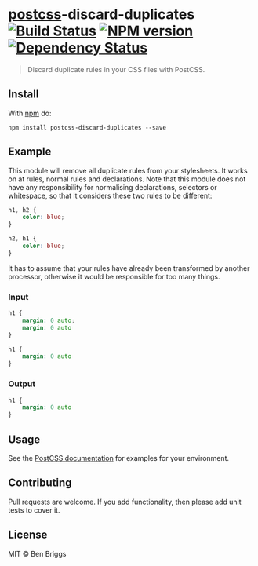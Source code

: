# [postcss][postcss]-discard-duplicates [![Build Status](https://travis-ci.org/ben-eb/postcss-discard-duplicates.svg?branch=master)][ci] [![NPM version](https://badge.fury.io/js/postcss-discard-duplicates.svg)][npm] [![Dependency Status](https://gemnasium.com/ben-eb/postcss-discard-duplicates.svg)][deps]

> Discard duplicate rules in your CSS files with PostCSS.

## Install

With [npm](https://npmjs.org/package/postcss-discard-duplicates) do:

```
npm install postcss-discard-duplicates --save
```

## Example

This module will remove all duplicate rules from your stylesheets. It works on
at rules, normal rules and declarations. Note that this module does not have any
responsibility for normalising declarations, selectors or whitespace, so that it
considers these two rules to be different:

```css
h1, h2 {
    color: blue;
}

h2, h1 {
    color: blue;
}
```

It has to assume that your rules have already been transformed by another
processor, otherwise it would be responsible for too many things.

### Input

```css
h1 {
    margin: 0 auto;
    margin: 0 auto
}

h1 {
    margin: 0 auto
}
```

### Output

```css
h1 {
    margin: 0 auto
}
```

## Usage

See the [PostCSS documentation](https://github.com/postcss/postcss#usage) for
examples for your environment.

## Contributing

Pull requests are welcome. If you add functionality, then please add unit tests
to cover it.

## License

MIT © Ben Briggs

[ci]:      https://travis-ci.org/ben-eb/postcss-discard-duplicates
[deps]:    https://gemnasium.com/ben-eb/postcss-discard-duplicates
[npm]:     http://badge.fury.io/js/postcss-discard-duplicates
[postcss]: https://github.com/postcss/postcss
